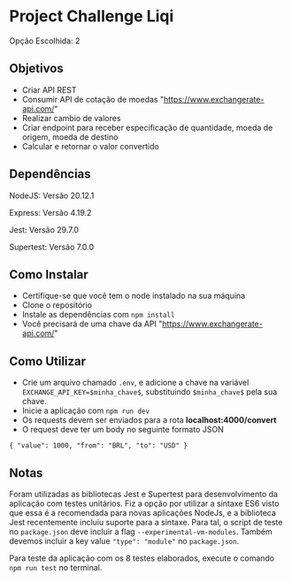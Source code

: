 # Project Challenge Liqi

Opção Escolhida: 2

## Objetivos

- Criar API REST
- Consumir API de cotação de moedas "https://www.exchangerate-api.com/"
- Realizar cambio de valores
- Criar endpoint para receber especificação de quantidade, moeda de origem, moeda de destino
- Calcular e retornar o valor convertido

## Dependências

NodeJS: Versão 20.12.1

Express: Versão 4.19.2

Jest: Versão 29.7.0

Supertest: Versão 7.0.0

## Como Instalar

- Certifique-se que você tem o node instalado na sua máquina
- Clone o repositório
- Instale as dependências com `npm install`
- Você precisará de uma chave da API "https://www.exchangerate-api.com/"

## Como Utilizar

- Crie um arquivo chamado `.env`, e adicione a chave na variável `EXCHANGE_API_KEY=$minha_chave$`, substituindo `$minha_chave$` pela sua chave.
- Inicie a aplicação com `npm run dev`
- Os requests devem ser enviados para a rota **localhost:4000/convert**
- O request deve ter um body no seguinte formato JSON

`
{
  "value": 1000,
  "from": "BRL",
  "to": "USD"
}
`

## Notas

Foram utilizadas as bibliotecas Jest e Supertest para desenvolvimento da aplicação com testes unitários. Fiz a opção por utilizar a sintaxe ES6 visto que essa é a recomendada para novas aplicações NodeJs, e a biblioteca Jest recentemente incluiu suporte para a sintaxe. Para tal, o script de teste no `package.json` deve incluir a flag `--experimental-vm-modules`. Também devemos incluir a key value `"type": "module"` no `package.json`.

Para teste da aplicação com os 8 testes elaborados, execute o comando `npm run test` no terminal.